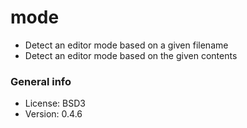 # mode

* Detect an editor mode based on a given filename
* Detect an editor mode based on the given contents

### General info

* License: BSD3
* Version: 0.4.6
